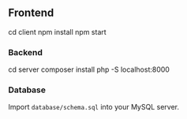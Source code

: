 ## Frontend
cd client
npm install
npm start

### Backend
cd server
composer install
php -S localhost:8000

### Database
Import `database/schema.sql` into your MySQL server.